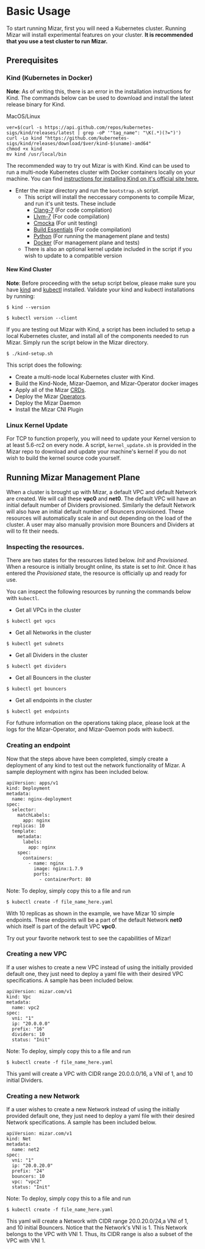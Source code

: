 <!--
SPDX-License-Identifier: MIT
Copyright (c) 2020 The Authors.

Authors: Sherif Abdelwahab <@zasherif>
         Phu Tran          <@phudtran>

Permission is hereby granted, free of charge, to any person obtaining a copy
of this software and associated documentation files (the "Software"), to deal
in the Software without restriction, including without limitation the rights
to use, copy, modify, merge, publish, distribute, sublicense, and/or sell
copies of the Software, and to permit persons to whom the Software is
furnished to do so, subject to the following conditions:The above copyright
notice and this permission notice shall be included in all copies or
substantial portions of the Software.THE SOFTWARE IS PROVIDED "AS IS",
WITHOUT WARRANTY OF ANY KIND, EXPRESS OR IMPLIED, INCLUDING BUT NOT LIMITED
TO THE WARRANTIES OF MERCHANTABILITY, FITNESS FOR A PARTICULAR PURPOSE AND
NONINFRINGEMENT. IN NO EVENT SHALL THE AUTHORS OR COPYRIGHT HOLDERS BE LIABLE
FOR ANY CLAIM, DAMAGES OR OTHER LIABILITY, WHETHER IN AN ACTION OF CONTRACT,
TORT OR OTHERWISE, ARISING FROM, OUT OF OR IN CONNECTION WITH THE SOFTWARE OR
THE USE OR OTHER DEALINGS IN THE SOFTWARE.
-->

# Basic Usage

To start running Mizar, first you will need a Kubernetes cluster. Running Mizar will  install experimental features on your cluster. **It is recommended that you use a test cluster to run Mizar.**

## Prerequisites

### Kind (Kubernetes in Docker)

**Note**: As of writing this, there is an error in the installation instructions for Kind.
The commands below can be used to download and install the latest release binary for Kind.

MacOS/Linux
```
ver=$(curl -s https://api.github.com/repos/kubernetes-sigs/kind/releases/latest | grep -oP '"tag_name": "\K(.*)(?=")')
curl -Lo kind "https://github.com/kubernetes-sigs/kind/releases/download/$ver/kind-$(uname)-amd64"
chmod +x kind
mv kind /usr/local/bin
```

The recommended way to try out Mizar is with Kind.
Kind can be used to run a multi-node Kubernetes cluster with Docker containers locally on your machine.
You can find [instructions for installing Kind on it's official site here.](https://kind.sigs.k8s.io/docs/user/quick-start/)

* Enter the mizar directory and run the ```bootstrap.sh``` script.
    * This script will install the neccessary components to compile Mizar, and run it's unit tests. These include
        * [Clang-7](https://clang.llvm.org) (For code compilation)
        * [Llvm-7](https://llvm.org) (For code compilation)
         * [Cmocka](https://cmocka.org) (For unit testing)
        * [Build Essentials](https://packages.ubuntu.com/xenial/build-essential) (For code compilation)
        * [Python](https://www.python.org) (For running the management plane and tests)
        * [Docker](https://www.docker.com) (For management plane and tests)
    * There is also an optional kernel update included in the script if you wish to update to a compatible version

#### New Kind Cluster
**Note**: Before proceeding with the setup script below, please make sure you have [kind](https://kind.sigs.k8s.io/docs/user/quick-start/) and [kubectl](https://kubernetes.io/docs/tasks/tools/install-kubectl/) installed.
Validate your kind and kubectl installations by running:

```
$ kind --version

$ kubectl version --client
```

If you are testing out Mizar with Kind, a script has been included to setup a local Kubernetes cluster, and install all of the components needed to run Mizar.
Simply run the script below in the Mizar directory.

```
$ ./kind-setup.sh
```

This script does the following:

* Create a multi-node local Kubernetes cluster with Kind.
* Build the Kind-Node, Mizar-Daemon, and Mizar-Operator docker images
* Apply all of the Mizar [CRDs](https://kubernetes.io/docs/concepts/extend-kubernetes/api-extension/custom-resources/).
* Deploy the Mizar [Operators](https://kubernetes.io/docs/concepts/extend-kubernetes/operator/).
* Deploy the Mizar Daemon
* Install the Mizar CNI Plugin

### Linux Kernel Update

For TCP to function properly, you will need to update your Kernel version to at least 5.6-rc2 on every node. A script, ```kernel_update.sh``` is provided in the Mizar repo to download and update your machine's kernel if you do not wish to build the kernel source code yourself.

## Running Mizar Management Plane

When a cluster is brought up with Mizar, a default VPC and default Network are created. We will call these **vpc0** and **net0**. The default VPC will have an initial default number of Dividers provisioned. Similarly the default Network will also have an initial default number of Bouncers provisioned. These resources will automatically scale in and out depending on the load of the cluster. A user may also manually provision more Bouncers and Dividers at will to fit their needs.

### Inspecting the resources.

There are two states for the resources listed below. *Init* and *Provisioned*. When a resource is initially brought online, its state is set to *Init*. Once it has entered the *Provisioned* state, the resource is officially up and ready for use.

You can inspect the following resources by running the commands below with ```kubectl```.


 * Get all VPCs in the cluster

```
$ kubectl get vpcs
```

 * Get all Networks in the cluster

```
$ kubectl get subnets
```

 * Get all Dividers in the cluster

```
$ kubectl get dividers
```

 * Get all Bouncers in the cluster

```
$ kubectl get bouncers
```

 * Get all endpoints in the cluster

```
$ kubectl get endpoints
```

For futhure information on the operations taking place, please look at the logs for the Mizar-Operator, and Mizar-Daemon pods with kubectl.


### Creating an endpoint

Now that the steps above have been completed, simply create a deployment of any kind to test out the network functionality of Mizar.
A sample deployment with nginx has been included below.

```
apiVersion: apps/v1
kind: Deployment
metadata:
  name: nginx-deployment
spec:
  selector:
    matchLabels:
      app: nginx
  replicas: 10
  template:
    metadata:
      labels:
        app: nginx
    spec:
      containers:
        - name: nginx
          image: nginx:1.7.9
          ports:
            - containerPort: 80
```
Note: To deploy, simply copy this to a file and run
```
$ kubectl create -f file_name_here.yaml
```

With 10 replicas as shown in the example, we have Mizar 10 simple endpoints. These endpoints will be a part of the default Network **net0** which itself is part of the default VPC **vpc0**.

Try out your favorite network test to see the capabilities of Mizar!

### Creating a new VPC

If a user wishes to create a new VPC instead of using the initially provided default one, they just need to deploy a yaml file with their desired VPC specifications. A sample has been included below.

```
apiVersion: mizar.com/v1
kind: Vpc
metadata:
  name: vpc2
spec:
  vni: "1"
  ip: "20.0.0.0"
  prefix: "16"
  dividers: 10
  status: "Init"
```
Note: To deploy, simply copy this to a file and run
```
$ kubectl create -f file_name_here.yaml
```

This yaml will create a VPC with CIDR range 20.0.0.0/16, a VNI of 1, and 10 initial Dividers.

### Creating a new Network

If a user wishes to create a new Network instead of using the initially provided default one, they just need to deploy a yaml file with their desired Network specifications. A sample has been included below.

```
apiVersion: mizar.com/v1
kind: Net
metadata:
  name: net2
spec:
  vni: "1"
  ip: "20.0.20.0"
  prefix: "24"
  bouncers: 10
  vpc: "vpc2"
  status: "Init"
```
Note: To deploy, simply copy this to a file and run
```
$ kubectl create -f file_name_here.yaml
```

This yaml will create a Network with CIDR range 20.0.20.0/24,a VNI of 1, and 10 initial Bouncers. Notice that the Network's VNI is 1. This Network belongs to the VPC with VNI 1. Thus, its CIDR range is also a subset of the VPC with VNI 1.
